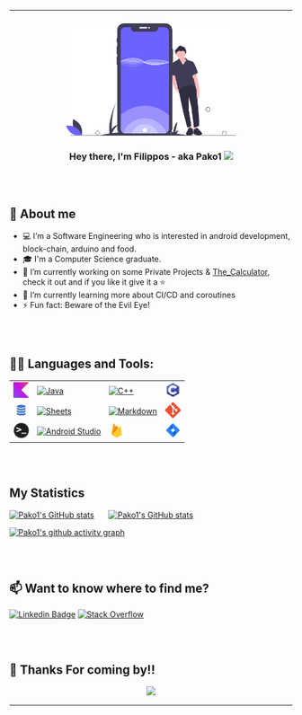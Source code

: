 ------------


<h3 align="center"><a href="#"><img  width="60%" height="auto" src="https://github.com/pako1/clashAssets/blob/main/undraw_mobile_application_mr-4-r.svg" height="175px"/></a></h3>

<h3 align="center">Hey there, I'm Filippos</a> - aka Pako1 <img src="https://media.giphy.com/media/hvRJCLFzcasrR4ia7z/giphy.gif" width="28"></h3>

<br></br>

## 📖 About me
- 💻 I’m a Software Engineering who is interested in android development, block-chain, arduino and food. 
- 🎓 I'm a Computer Science graduate.
- 🔭 I’m currently working on some Private Projects & [The_Calculator](https://github.com/pako1/The_Calculator), check it out and if you like it give it a :star:
- 🌱 I’m currently learning more about CI/CD and coroutines
- ⚡ Fun fact: Beware of the Evil Eye!

<br></br>

## 👨‍💻 Languages and Tools:

<table>
    <tbody>
        <tr>
            <td><a href="#"><img alt="Kotlin" title="Kotlin" height="28px"
                        src="https://raw.githubusercontent.com/github/explore/80688e429a7d4ef2fca1e82350fe8e3517d3494d/topics/kotlin/kotlin.png" /></a>
            </td>
            <td><a href="#"><img alt="Java" title="Java" height="28px"
                        src="https://img.icons8.com/color/48/000000/java-coffee-cup-logo.png" /></a>
            </td>
            <td><a href="#"><img alt="C++" title="C++" height="28px"
                        src="https://img.icons8.com/color/48/000000/c-plus-plus-logo.png" /></a>
            </td>
            <td><a href="#"><img alt="C" title="C" height="28px"
                        src="https://raw.githubusercontent.com/pako1/pako1/main/c.png" /></a>
            </td>
        </tr>
        <tr>
            <td><a href="#"><img alt="SQL" title="SQL/Room" height="28px"
                        src="https://raw.githubusercontent.com/github/explore/80688e429a7d4ef2fca1e82350fe8e3517d3494d/topics/sql/sql.png" /></a>
            </td>
            <td><a href="#"><img alt="Sheets" title="Sheets" height="28px"
                        src="https://img.icons8.com/color/48/000000/google-sheets.png" /></a></td>
            <td><a href="#"><img alt="Markdown" title="Markdown" height="28px" width="32px"
                        src="https://i.imgur.com/eO5z1xV.png" /></a>
            </td>
            <td><a href="#"><img alt="Git" title="Git" height="28px"
                        src="https://github.com/pako1/pako1/blob/main/git.png" /></a>
            </td>
        </tr>
        <tr>
            <td><a href="#"><img alt="Tools" title="Tools" height="28px"
                        src="https://raw.githubusercontent.com/github/explore/80688e429a7d4ef2fca1e82350fe8e3517d3494d/topics/terminal/terminal.png" /></a>
            </td>
            <td><a href="#"><img alt="Android Studio" title="Android Studio" height="28px"
                        src="https://i.imgur.com/6nJGNMN.png" /></a>
            </td>
            <td><a href="#"><img alt="Firebase" title="Firebase" height="28px"
                        src="https://github.com/pako1/pako1/blob/main/firebase.png"/></a>
            </td>
          <td><a href="#"><img alt="Jira" title="Jira" height="28px"
                        src="https://github.com/pako1/pako1/blob/main/jira.png" /></a>
            </td>
        </tr>
    </tbody>
</table>

<br></br>

## My Statistics

[![Pako1's GitHub stats](https://github-readme-stats.vercel.app/api?username=pako1&count_private=true&show_icons=true&bg_color=6c63ff&text_color=CECAFF&icon_color=CECAFF&title_color=CECAFF)](https://github.com/anuraghazra/github-readme-stats) &ensp; &ensp; [![Pako1's GitHub stats](https://github-readme-stats.vercel.app/api/top-langs/?username=pako1&title_color=CECAFF&text_color=CECAFF&icon_color=CECAFF&bg_color=6c63ff&langs_count=3)](https://github.com/anuraghazra/github-readme-stats)



[![Pako1's github activity graph](https://activity-graph.herokuapp.com/graph?username=pako1&bg_color=6c63ff&color=cecaff&line=cecaff&point=3b3b3b&area=true&hide_border=true)](https://github.com/ashutosh00710/github-readme-activity-graph)

<br></br>

## 📫 Want to know where to find me?

[![Linkedin Badge](https://img.shields.io/badge/-Linkedin-blue?style=for-the-badge&logo=Linkedin&logoColor=white&link=https://www.linkedin.com/in/filippos-katzilieris-752151151/)](https://www.linkedin.com/in/filippos-katzilieris-752151151/) [![Stack Overflow](https://img.shields.io/badge/Stack_Overflow-FE7A16?style=for-the-badge&logo=stack-overflow&logoColor=white&link=https://stackoverflow.com/users/9218755/pako1)](https://stackoverflow.com/users/9218755/pako1)
 
<br></br>
## 🙏 Thanks For coming by!!
<p align="center"><img src="https://media.giphy.com/media/O51MQ3DduOcGW6ofR3/giphy.gif"></p>

------------




